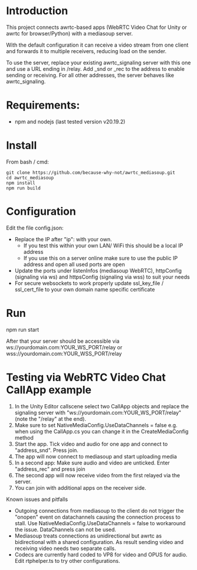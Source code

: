 # Introduction

This project connects awrtc-based apps (WebRTC Video Chat for Unity or awrtc for browser/Python) with a mediasoup server.

With the default configuration it can receive a video stream from one client and forwards it to multiple receivers, reducing load on the sender.

To use the server, replace your existing awrtc_signaling server with this one and use a URL ending in /relay.
Add _snd or _rec to the address to enable sending or receiving. For all other addresses, the server behaves like awrtc_signaling.

# Requirements:
* npm and nodejs (last tested version v20.19.2)

# Install

From bash / cmd:

    git clone https://github.com/because-why-not/awrtc_mediasoup.git
    cd awrtc_mediasoup
    npm install
    npm run build


# Configuration

Edit the file config.json:
* Replace the IP after "ip": with your own.
  * If you test this within your own LAN/ WiFi this should be a local IP address
  * If you use this on a server online make sure to use the public IP address and open all used ports are open
* Update the ports under listenInfos (mediasoup WebRTC), httpConfig (signaling via ws) and httpsConfig (signaling via wss) to suit your needs
* For secure websockets to work properly update ssl_key_file / ssl_cert_file to your own domain name specific certificate


# Run

npm run start 

After that your server should be accessible via 
ws://yourdomain.com:YOUR_WS_PORT/relay
or wss://yourdomain.com:YOUR_WSS_PORT/relay 


# Testing via WebRTC Video Chat CallApp example

1. In the Unity Editor callscene select two CallApp objects and replace the signaling server with "ws://yourdomain.com:YOUR_WS_PORT/relay" (note the "/relay" at the end). 
2. Make sure to set NativeMediaConfig.UseDataChannels = false e.g. when using the CallApp.cs you can change it in the CreateMediaConfig method
3. Start the app. Tick video and audio for one app and connect to "address_snd". Press join.
4. The app will now connect to mediasoup and start uploading media
5. In a second app: Make sure audio and video are unticked. Enter "address_rec" and press join
6. The second app will now receive video from the first relayed via the server. 
7. You can join with additional apps on the receiver side. 


Known issues and pitfalls

* Outgoing connections from mediasoup to the client do not trigger the "onopen" event on datachannels causing the connection process to stall. Use NativeMediaConfig.UseDataChannels = false to workaround the issue. DataChannels can not be used.
* Mediasoup treats connections as unidirectional but awrtc as bidirectional with a shared configuration. As result sending video and receiving video needs two separate calls.
* Codecs are currently hard coded to VP8 for video and OPUS for audio. Edit rtphelper.ts to try other configurations.
  



